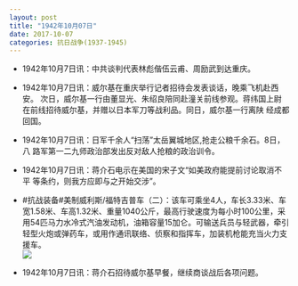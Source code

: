 ```yaml
---
layout: post
title: "1942年10月07日"
date: 2017-10-07
categories: 抗日战争(1937-1945)
---
```


<meta name="referrer" content="no-referrer" />

- 1942年10月7日讯：中共谈判代表林彪偕伍云甫、周励武到达重庆。 

- 1942年10月7日讯：威尔基在重庆举行记者招待会发表谈话，晚乘飞机赴西安。 次日，威尔基一行由董显光、朱绍良陪同赴潼关前线参观。蒋纬国上尉 在前线招待威尔基，并赠以日本军刀等战利品。同日，威尔基一行离陕 经成都回国。 

- 1942年10月7日讯：日军千余人“扫荡”太岳翼城地区,抢走公粮千余石。8日，八 路军第一二九师政治部发出反对敌人抢粮的政治训令。 

- 1942年10月7日讯：蒋介石电示在美国的宋子文“如美政府能提前讨论取消不平 等条约，则我方应即与之开始交涉”。 

- #抗战装备#美制威利斯/福特吉普车（二）：该车可乘坐4人，车长3.33米、车宽1.58米、车高1.32米、重量1040公斤，最高行驶速度为每小时100公里，采用54匹马力水冷式汽油发动机，油箱容量15加仑。可输送兵员与轻武器，牵引轻型火炮或弹药车，或用作通讯联络、侦察和指挥车，加装机枪能充当火力支援车。 <br/><img src="https://wx4.sinaimg.cn/large/aca367d8ly1fk9gaobrm6j207h0lt77p.jpg" />

- 1942年10月7日讯：蒋介石招待威尔基早餐，继续商谈战后各项问题。 

